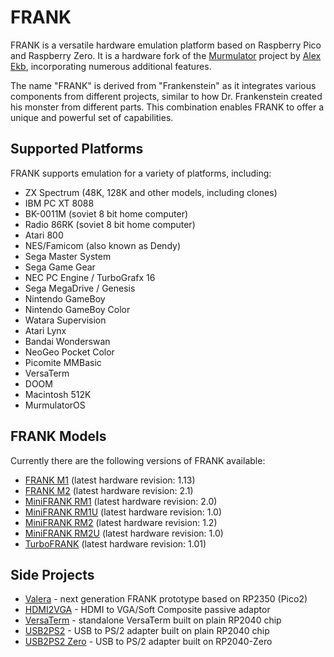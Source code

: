 # FRANK

FRANK is a versatile hardware emulation platform based on Raspberry Pico and Raspberry Zero. It is a hardware fork of the [Murmulator](https://murmulator.ru/) project by [Alex Ekb](https://t.me/Alex_Eburg), incorporating numerous additional features.

The name "FRANK" is derived from "Frankenstein" as it integrates various components from different projects, similar to how Dr. Frankenstein created his monster from different parts. This combination enables FRANK to offer a unique and powerful set of capabilities.

## Supported Platforms

FRANK supports emulation for a variety of platforms, including:

* ZX Spectrum (48K, 128K and other models, including clones)
* IBM PC XT 8088
* BK-0011М (soviet 8 bit home computer)
* Radio 86RK (soviet 8 bit home computer)
* Atari 800
* NES/Famicom (also known as Dendy)
* Sega Master System
* Sega Game Gear
* NEC PC Engine / TurboGrafx 16
* Sega MegaDrive / Genesis
* Nintendo GameBoy
* Nintendo GameBoy Color
* Watara Supervision
* Atari Lynx
* Bandai Wonderswan
* NeoGeo Pocket Color
* Picomite MMBasic
* VersaTerm
* DOOM
* Macintosh 512K
* MurmulatorOS

## FRANK Models

Currently there are the following versions of FRANK available:

* [FRANK M1](./hardware/frank_m1) (latest hardware revision: 1.13)
* [FRANK M2](./hardware/frank_m2) (latest hardware revision: 2.1)
* [MiniFRANK RM1](./hardware/minifrank_rm1) (latest hardware revision: 2.0)
* [MiniFRANK RM1U](./hardware/minifrank_rm1u) (latest hardware revision: 1.0)
* [MiniFRANK RM2](./hardware/minifrank_rm2) (latest hardware revision: 1.2)
* [MiniFRANK RM2U](./hardware/minifrank_rm2u) (latest hardware revision: 1.0)
* [TurboFRANK](./hardware/turbofrank) (latest hardware revision: 1.01)

## Side Projects

* [Valera](./hardware/valera) - next generation FRANK prototype based on RP2350 (Pico2)
* [HDMI2VGA](./hardware/hdmi2vga) - HDMI to VGA/Soft Composite passive adaptor
* [VersaTerm](./hardware/versa) - standalone VersaTerm built on plain RP2040 chip
* [USB2PS2](./hardware/usb2ps2) - USB to PS/2 adapter built on plain RP2040 chip
* [USB2PS2 Zero](./hardware/usb2ps2-zero) - USB to PS/2 adapter built on RP2040-Zero
